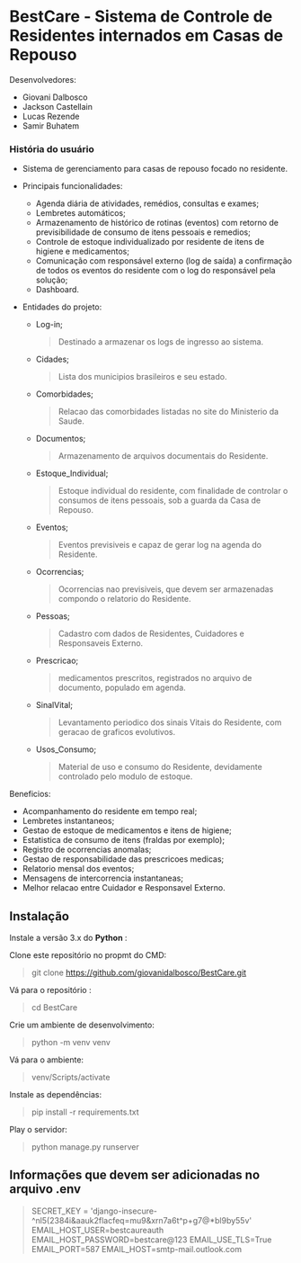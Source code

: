 # BestCare - Sistema de Controle de Residentes internados em Casas de Repouso

Desenvolvedores:
- Giovani Dalbosco
- Jackson Castellain
- Lucas Rezende
- Samir Buhatem

### História do usuário
- Sistema de gerenciamento para casas de repouso focado no residente. 
- Principais funcionalidades:
  - Agenda diária de atividades, remédios, consultas e exames;
  - Lembretes automáticos;
  - Armazenamento de histórico de rotinas (eventos) com retorno de previsibilidade de consumo de itens pessoais e remedios;
  - Controle de estoque individualizado por residente de itens de higiene e medicamentos;
  - Comunicação com responsável externo (log de saída) a confirmação de todos os eventos do residente com o log do responsável pela solução;
  - Dashboard.

- Entidades do projeto:
  - Log-in;
    > Destinado a armazenar os logs de ingresso ao sistema.
  - Cidades;
    > Lista dos municipios brasileiros e seu estado.
  - Comorbidades;
    > Relacao das comorbidades listadas no site do Ministerio da Saude.
  - Documentos;
    > Armazenamento de arquivos documentais do Residente.
  - Estoque_Individual;
    > Estoque individual do residente, com finalidade de controlar o consumos de itens pessoais, sob a guarda da Casa de Repouso.
  - Eventos;
    > Eventos previsiveis e capaz de gerar log na agenda do Residente.
  - Ocorrencias;
    > Ocorrencias nao previsiveis, que devem ser armazenadas compondo o relatorio do Residente.
  - Pessoas;
    > Cadastro com dados de Residentes, Cuidadores e Responsaveis Externo.
  - Prescricao;
    > medicamentos prescritos, registrados no arquivo de documento, populado em agenda. 
  - SinalVital;
    > Levantamento periodico dos sinais Vitais do Residente, com geracao de graficos evolutivos.
  - Usos_Consumo;
    > Material de uso e consumo do Residente, devidamente controlado pelo modulo de estoque.

Beneficios:
  - Acompanhamento do residente em tempo real;
  - Lembretes instantaneos;
  - Gestao de estoque de medicamentos e itens de higiene;
  - Estatistica de consumo de itens (fraldas por exemplo);
  - Registro de ocorrencias anomalas;
  - Gestao de responsabilidade das prescricoes medicas;
  - Relatorio mensal dos eventos;
  - Mensagens de intercorrencia instantaneas;
  - Melhor relacao entre Cuidador e Responsavel Externo.

## Instalação

Instale a versão 3.x do **Python** :

Clone este repositório no propmt do CMD: 
>git clone https://github.com/giovanidalbosco/BestCare.git

Vá para o repositório :
>cd BestCare

Crie um ambiente de desenvolvimento: 
> python -m venv venv

Vá para o ambiente:
> venv/Scripts/activate

Instale as dependências:
> pip install -r requirements.txt

Play o servidor: 
> python manage.py runserver


## Informações que devem ser adicionadas no arquivo .env

>SECRET_KEY = 'django-insecure-^nl5(2384i&aauk2flacfeq=mu9&xrn7a6t^p+g7@*bl9by55v'
>EMAIL_HOST_USER=bestcaureauth
>EMAIL_HOST_PASSWORD=bestcare@123
>EMAIL_USE_TLS=True
>EMAIL_PORT=587
>EMAIL_HOST=smtp-mail.outlook.com